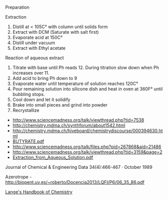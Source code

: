 Preparation


Extraction

1. Distill at < 105C° with column until solids form 
2. Extract with DCM (Saturate with salt first)
3. Evaporate acid at 150C°
4. Distill under vacuum
5. Extract with Ethyl acetate

Reaction of aqueous extract
1. Titrate with base until Ph reads 12. During titration slow down when Ph increases over 11.
2. Add acid to bring Ph down to 9
3. Evaporate water until temperature of solution reaches 120C°
4. Pour remaining solution into silicone dish and heat in oven at 360F° until bubbling stops.
5. Cool down and let it solidify
6. Brake into small pieces and grind into powder
7. Recrystallize


- http://www.sciencemadness.org/talk/viewthread.php?tid=7538
- http://chemistry.mdma.ch/synthforum/about1542.html
- http://chemistry.mdma.ch/hiveboard/chemistrydiscourse/000394630.html
- [BUTYRATE.pdf](http://www.swgdrug.org/Monographs/GAMMA-HYDROXYBUTYRATE.pdf)
- http://www.sciencemadness.org/talk/files.php?pid=267868&aid=21486
- http://www.sciencemadness.org/talk/viewthread.php?tid=3159&page=2
- [Extraction_from_Aqueous_Solution.pdf](http://www.sciencemadness.org/talk/files.php?pid=267868&aid=21486 )
 

Journal of Chemical & Engineering Data 34(4):466-467 · October 1989

Azerotrope - http://biopent.uv.es/~roberto/Docencia2013/LQFI/P6/06_35_86.pdf 

[Lange's Handbook of Chemistry](http://fptl.ru/biblioteka/spravo4niki/dean.pdf)


